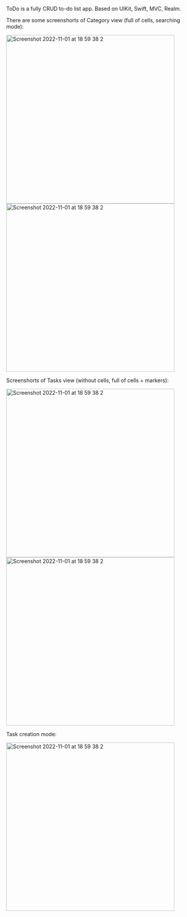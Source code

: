 ToDo is a fully CRUD to-do list app. Based on UIKit, Swift, MVC, Realm.

There are some screenshorts of Category view (full of cells, searching mode):

<img height="450" alt="Screenshot 2022-11-01 at 18 59 38 2" src="https://user-images.githubusercontent.com/113255680/223517251-d4dbb3d4-4e52-404b-b4a9-674777d2471c.PNG"> <img height="450" alt="Screenshot 2022-11-01 at 18 59 38 2" src="https://user-images.githubusercontent.com/113255680/223518986-1a664e53-0850-4e94-82c3-368bd05d0510.PNG">

Screenshorts of Tasks view (without cells, full of cells + markers):

<img height="450" alt="Screenshot 2022-11-01 at 18 59 38 2" src="https://user-images.githubusercontent.com/113255680/223517453-eb6df83b-73ab-4f1b-a604-d1ef03562a82.PNG"> <img height="450" alt="Screenshot 2022-11-01 at 18 59 38 2" src="https://user-images.githubusercontent.com/113255680/223517504-70b4b24b-571b-4661-9616-9b37bf0bd7fe.PNG">

Task creation mode:

 <img height="450" alt="Screenshot 2022-11-01 at 18 59 38 2" src="https://user-images.githubusercontent.com/113255680/223519023-30d3c3b1-689f-4da2-9fea-613ef88cd987.PNG">
